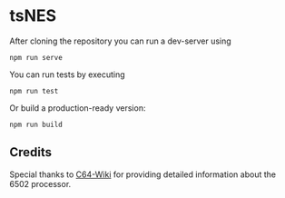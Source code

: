 # tsNES

After cloning the repository you can run a dev-server using
```
npm run serve
```

You can run tests by executing

```
npm run test
```

Or build a production-ready version: 
```
npm run build
```



## Credits

Special thanks to [C64-Wiki](https://www.c64-wiki.de/) for providing detailed information about the 6502 processor.